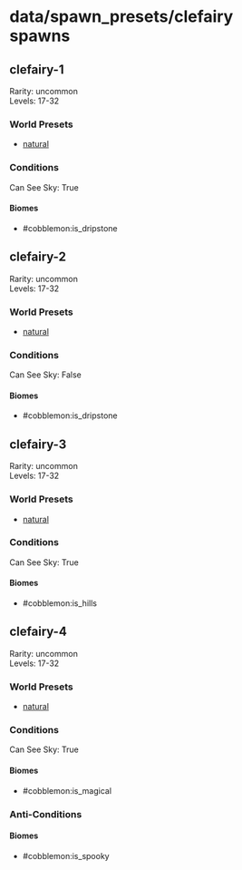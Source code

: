 # data/spawn_presets/clefairy spawns  
  
## clefairy-1  
Rarity: uncommon  
Levels: 17-32  
  
### World Presets  
* [natural](data/spawn_data/natural.md)  
  
### Conditions  
Can See Sky: True  
  
#### Biomes  
  * #cobblemon:is_dripstone
  
  
## clefairy-2  
Rarity: uncommon  
Levels: 17-32  
  
### World Presets  
* [natural](data/spawn_data/natural.md)  
  
### Conditions  
Can See Sky: False  
  
#### Biomes  
  * #cobblemon:is_dripstone
  
  
## clefairy-3  
Rarity: uncommon  
Levels: 17-32  
  
### World Presets  
* [natural](data/spawn_data/natural.md)  
  
### Conditions  
Can See Sky: True  
  
#### Biomes  
  * #cobblemon:is_hills
  
  
## clefairy-4  
Rarity: uncommon  
Levels: 17-32  
  
### World Presets  
* [natural](data/spawn_data/natural.md)  
  
### Conditions  
Can See Sky: True  
  
#### Biomes  
  * #cobblemon:is_magical
  
  
### Anti-Conditions  
  
#### Biomes  
  * #cobblemon:is_spooky
  
